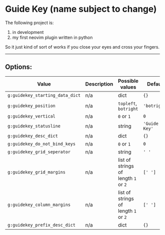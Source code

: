 # Guide Key (name subject to change)

The following project is:

1. in development
2. my first neovim plugin written in python

So it just kind of sort of works if you close your eyes and cross your fingers.

--------------------------------------------------------------------------------
## Options:

| Value                           | Description | Possible values                      | Default       |
|---------------------------------|-------------|--------------------------------------|---------------|
| `g:guidekey_starting_data_dict` | n/a         | dict                                 | `{}`          |
| `g:guidekey_position`           | n/a         | `topleft`, `botright`                | `'botright'`  |
| `g:guidekey_vertical`           | n/a         | `0` or `1`                           | `0`           |
| `g:guidekey_statusline`         | n/a         | string                               | `'Guide Key'` |
| `g:guidekey_desc_dict`          | n/a         | dict                                 | `{}`          |
| `g:guidekey_do_not_bind_keys`   | n/a         | `0` or `1`                           | `0`           |
| `g:guidekey_grid_seperator`     | n/a         | string                               | `' '`         |
| `g:guidekey_grid_margins`       | n/a         | list of strings of length `1` or `2` | `[' ']`       |
| `g:guidekey_column_margins`     | n/a         | list of strings of length `1` or `2` | `[' ']`       |
| `g:guidekey_prefix_desc_dict`   | n/a         | dict                                 | `{}`          |
